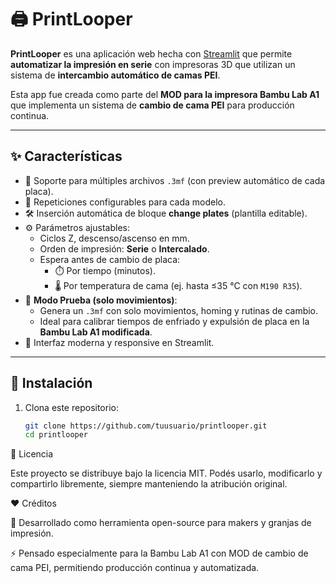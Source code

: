 # 🖨️ PrintLooper

**PrintLooper** es una aplicación web hecha con [Streamlit](https://streamlit.io/) que permite **automatizar la impresión en serie** con impresoras 3D que utilizan un sistema de **intercambio automático de camas PEI**.  

Esta app fue creada como parte del **MOD para la impresora Bambu Lab A1** que implementa un sistema de **cambio de cama PEI** para producción continua.  

---

## ✨ Características

- 📂 Soporte para múltiples archivos `.3mf` (con preview automático de cada placa).
- 🔄 Repeticiones configurables para cada modelo.
- 🛠️ Inserción automática de bloque **change plates** (plantilla editable).
- ⚙️ Parámetros ajustables:
  - Ciclos Z, descenso/ascenso en mm.
  - Orden de impresión: **Serie** o **Intercalado**.
  - Espera antes de cambio de placa:
    - ⏱️ Por tiempo (minutos).
    - 🌡️ Por temperatura de cama (ej. hasta ≤35 °C con `M190 R35`).
- 🧪 **Modo Prueba (solo movimientos)**:
  - Genera un `.3mf` con solo movimientos, homing y rutinas de cambio.
  - Ideal para calibrar tiempos de enfriado y expulsión de placa en la **Bambu Lab A1 modificada**.
- 🎨 Interfaz moderna y responsive en Streamlit.

---

## 🚀 Instalación

1. Clona este repositorio:

   ```bash
   git clone https://github.com/tuusuario/printlooper.git
   cd printlooper

   
📜 Licencia

Este proyecto se distribuye bajo la licencia MIT.
Podés usarlo, modificarlo y compartirlo libremente, siempre manteniendo la atribución original.

❤️ Créditos

🔧 Desarrollado como herramienta open-source para makers y granjas de impresión.

⚡ Pensado especialmente para la Bambu Lab A1 con MOD de cambio de cama PEI, permitiendo producción continua y automatizada.
